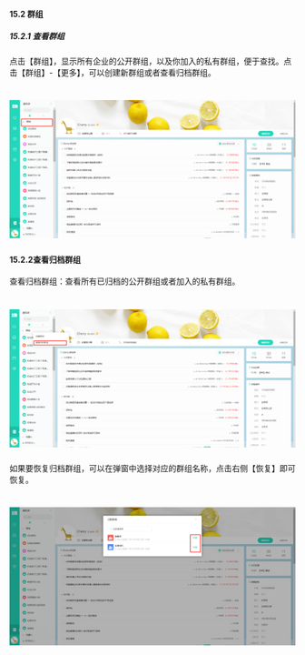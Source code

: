 #### 15.2 群组

##### 15.2.1 查看群组

点击【群组】，显示所有企业的公开群组，以及你加入的私有群组，便于查找。点击【群组】-【更多】，可以创建新群组或者查看归档群组。 

# ![](/assets/15.2群组.png)

#### 15.2.2查看归档群组

查看归档群组：查看所有已归档的公开群组或者加入的私有群组。

# ![](/assets/15.2群组2.png)

如果要恢复归档群组，可以在弹窗中选择对应的群组名称，点击右侧【恢复】即可恢复。

# ![](/assets/15.2群组3.png)